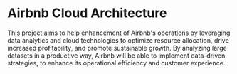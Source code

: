 # Airbnb Cloud Architecture
This project aims to help enhancement of Airbnb's operations by leveraging data analytics and cloud technologies to optimize resource allocation, drive increased profitability, and promote sustainable growth. By analyzing large datasets in a productive way, Airbnb will be able to implement data-driven strategies, to enhance its operational efficiency and customer experience.
